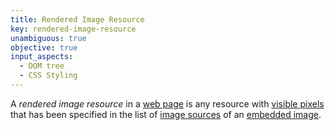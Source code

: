 ```yaml
---
title: Rendered Image Resource
key: rendered-image-resource
unambiguous: true
objective: true
input_aspects:
  - DOM tree
  - CSS Styling
---
```


A _rendered image resource_ in a [web page][] is any resource with [visible pixels][] that has been specified in the list of [image sources][] of an [embedded image][].

[embedded image]: #embedded-image 'Definition of Embedded Image'
[image sources]: https://html.spec.whatwg.org/multipage/images.html#image-source
[visible pixels]: #visible 'Definition of visible'
[web page]: #web-page-html 'Definition of web page (HTML)'
